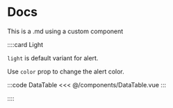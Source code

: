 # Docs

This is a .md using a custom component

::::card Light

`light` is default variant for alert.

Use `color` prop to change the alert color.

<DataTable />

:::code DataTable
<<< @/components/DataTable.vue
:::

::::
